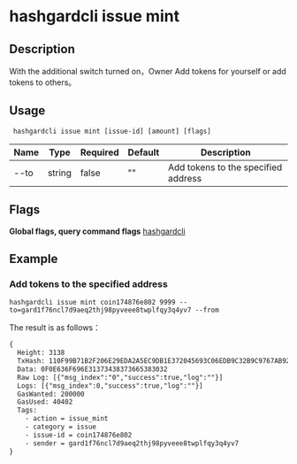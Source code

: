 # hashgardcli issue mint

## Description
With the additional switch turned on，Owner Add tokens for yourself or add tokens to others。

## Usage
```
 hashgardcli issue mint [issue-id] [amount] [flags]
```
| Name   | Type    | Required   | Default   | Description      |
| --------  | ------------------- | ----- | ------ | -------- |
| --to                  | string | false| "" | Add tokens to the specified address |

## Flags

**Global flags, query command flags** [hashgardcli](../README.md)

## Example

### Add tokens to the specified address
```shell
hashgardcli issue mint coin174876e802 9999 --to=gard1f76ncl7d9aeq2thj98pyveee8twplfqy3q4yv7 --from
```
The result is as follows：
```txt
{
  Height: 3138
  TxHash: 110F99B71B2F206E29EDA2A5EC9DB1E372045693C06EDB9C32B9C9767AB92F93
  Data: 0F0E636F696E31373438373665383032
  Raw Log: [{"msg_index":"0","success":true,"log":""}]
  Logs: [{"msg_index":0,"success":true,"log":""}]
  GasWanted: 200000
  GasUsed: 40402
  Tags:
    - action = issue_mint
    - category = issue
    - issue-id = coin174876e802
    - sender = gard1f76ncl7d9aeq2thj98pyveee8twplfqy3q4yv7
}
```
